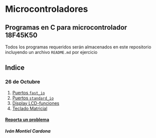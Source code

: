 # Microcontroladores
## Programas en C para microcontrolador 18F45K50
Todos los programas requeridos serán almacenados en este repositorio incluyendo un archivo `README.md` por ejercicio
## Indice
### 26 de Octubre
1. [Puertos `fast_io`](https://github.com/begeistert/microcontrollers-ccs-c-compiler/tree/main/fast_io)
2. [Puertos `standard_io`](https://github.com/begeistert/microcontrollers-ccs-c-compiler/tree/main/standard_io)
3. [Display LCD-funciones](https://github.com/begeistert/microcontrollers-ccs-c-compiler/tree/main/display-LCD)
4. [Teclado Matricial](https://github.com/begeistert/microcontrollers-ccs-c-compiler)

#### [Reporta un problema](https://github.com/begeistert/microcontrollers-ccs-c-compiler/issues)

##### Iván Montiel Cardona
